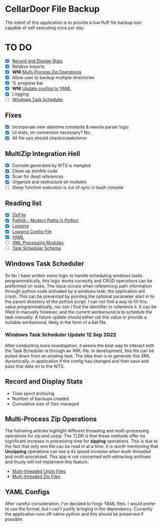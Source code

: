 # CellarDoor File Backup
The intent of this application is to provide a low fluff file backup tool capable of self executing once per day.

# TO DO
- [X] [Record and Display Stats](#record-and-display-stats)
- [X] Relative imports
- [X] **WNI** [Multi-Process Zip Operations](#multi-process-zip-operations)
- [X] Allow user to backup multiple directories
- [X] % progress bar
- [X] **WNI** [Update configs to YAML](#yaml-configs)
- [X] Logging
- [ ] [Windows Task Scheduler](#windows-task-scheduler)

## Fixes
- [X] Incorporate new datetime constants & rewrite parser logic
- [X] UI stats, str conversion necessary? No.
- [X] All file ops should check/create/error

## MultiZip Integration Hell
- [X] Console generated by WTS is mangled
- [X] Clean up zombie code
- [X] Scan for dead references
- [X] Organize and restructure all modules
- [ ] Sleep function execution is out of sync in bash console

## Reading list
- [X] [ZipFile](https://docs.python.org/3/library/zipfile.html?highlight=zipfile#module-zipfile)
- [X] [Pathlib - Modern Paths in Python](https://docs.python.org/3/library/pathlib.html?highlight=pathlib#module-pathlib)
- [X] [Logging](https://docs.python.org/3/library/logging.html)
- [X] [Logging Config File](https://docs.python.org/3/library/logging.config.html#module-logging.config)
- [X] [YAML](https://realpython.com/python-yaml/)
- [ ] [XML Processing Modules](https://docs.python.org/3/library/xml.html?highlight=xml#module-xml)
- [ ] [Task Scheduler Schema](https://docs.microsoft.com/en-us/windows/win32/taskschd/task-scheduler-schema)

## Windows Task Scheduler
So far I have written some logic to handle scheduling windows tasks programmatically, this logic works correctly and CRUD operations can be preformed on tasks. The issue occurs when referencing path information through python code activated by a windows task; the application will crash. This can be prevented by pointing the optional parameter *start in* to the parent directory of the python script. I can not find a way to fill this value programmatically, nor can I find the identifier to reference it. It can be filled in manually however, and the current workaround is to schedule the task manually. A future update should either set this value or provide a suitable workaround, likely in the form of a bat file.

### Windows Task Scheduler Update 12 Sep 2022
After conducting more investigation, it seems the best way to interact with the Task Scheduler is through an XML file. In development, this file can be pulled down from an existing task. The idea then is to generate this XML dynamically, in application if the config has changed and then save and pass that data on to the WTS.

## Record and Display Stats
- Time spent archiving
- Number of backups created
- Cumulative size of files managed 

## Multi-Process Zip Operations
The following articles highlight different threading and multi-processing operations for zip and unzip. The TLDR is that these methods offer no significant increase in processing time for **zipping** operations. This is due to the fact that only one file can be read in at a time. It is worth mentioning that **Unzipping** operations can see a 4x speed increase when multi-threaded and multi-processed. This app is not concerned with extracting archives and thusly will not implement this feature.

- [Multi-threaded Unzip Files](https://superfastpython.com/multithreaded-unzip-files/)
- [Multi-threaded Zip Files](https://superfastpython.com/multithreaded-zip-files/)

## YAML Configs
After careful consideration, I've decided to forgo YAML files. I would prefer to use the format, but I can't justify bringing in the dependency. Currently the application runs off native python and this should be preserved if possible.